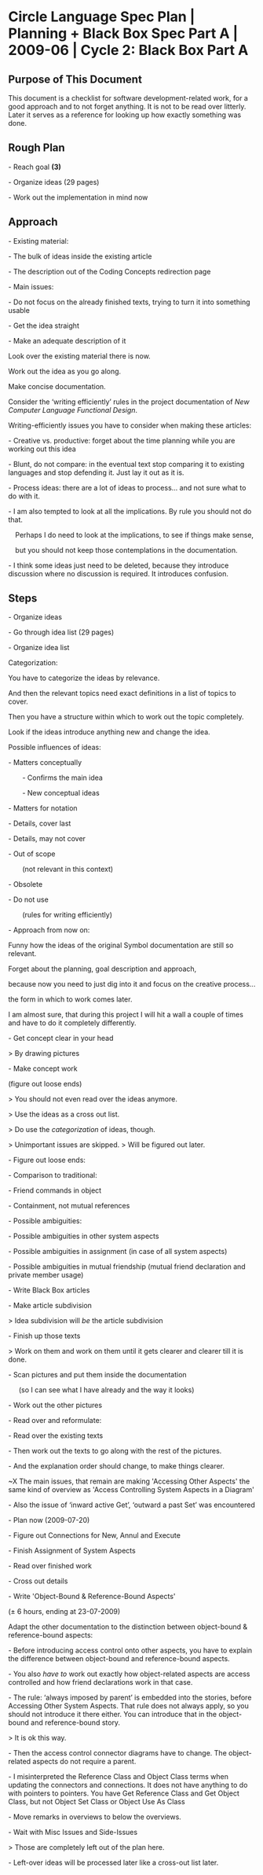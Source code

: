 ﻿Circle Language Spec Plan | Planning + Black Box Spec Part A | 2009-06 | Cycle 2: Black Box Part A
==================================================================================================


Purpose of This Document
------------------------

This document is a checklist for software development-related work, for a good approach and to not forget anything. It is not to be read over litterly. Later it serves as a reference for looking up how exactly something was done.


Rough Plan
----------

\- Reach goal  __(3)__

\- Organize ideas (29 pages)

\- Work out the implementation in mind now


Approach
--------

\- Existing material:

\- The bulk of ideas inside the existing article

\- The description out of the Coding Concepts redirection page

\- Main issues:

\- Do not focus on the already finished texts, trying to turn it into something usable

\- Get the idea straight

\- Make an adequate description of it

Look over the existing material there is now.

Work out the idea as you go along.

Make concise documentation.

Consider the ‘writing efficiently’ rules in the project documentation of *New Computer Language Functional Design*.

Writing-efficiently issues you have to consider when making these articles:

\- Creative vs. productive: forget about the time planning while you are working out this idea

\- Blunt, do not compare: in the eventual text stop comparing it to existing languages and stop defending it. Just lay it out as it is.

\- Process ideas: there are a lot of ideas to process... and not sure what to do with it.

\- I am also tempted to look at all the implications.
By rule you should not do that.

`  `Perhaps I do need to look at the implications, to see if things make sense,

`  `but you should not keep those contemplations in the documentation.

\- I think some ideas just need to be deleted, because they introduce discussion where no discussion is required. It introduces confusion.


Steps
-----

\- Organize ideas

\- Go through idea list (29 pages)

\- Organize idea list

Categorization:

You have to categorize the ideas by relevance.

And then the relevant topics need exact definitions in a list of topics to cover.

Then you have a structure within which to work out the topic completely.

Look if the ideas introduce anything new and change the idea.

Possible influences of ideas:

\- Matters conceptually

`    `- Confirms the main idea

`    `- New conceptual ideas

\- Matters for notation

\- Details, cover last

\- Details, may not cover

\- Out of scope

`    `(not relevant in this context)

\- Obsolete

\- Do not use

`    `(rules for writing efficiently)

\- Approach from now on:

Funny how the ideas of the original Symbol documentation are still so relevant.

Forget about the planning, goal description and approach,

because now you need to just dig into it and focus on the creative process...

the form in which to work comes later.

I am almost sure, that during this project I will hit a wall a couple of times and have to do it completely differently.

\- Get concept clear in your head

\> By drawing pictures

\- Make concept work

(figure out loose ends)

\> You should not even read over the ideas anymore.

\> Use the ideas as a cross out list.

\> Do use the *categorization* of ideas, though.

\> Unimportant issues are skipped. > Will be figured out later.

\- Figure out loose ends:

\- Comparison to traditional:

\- Friend commands in object

\- Containment, not mutual references

\- Possible ambiguities:

\- Possible ambiguities in other system aspects

\- Possible ambiguities in assignment (in case of all system aspects)

\- Possible ambiguities in mutual friendship
(mutual friend declaration and private member usage)

\- Write Black Box articles

\- Make article subdivision

\> Idea subdivision will *be* the article subdivision

\- Finish up those texts

\> Work on them and work on them until it gets clearer and clearer till it is done.

\- Scan pictures and put them inside the documentation

`   `(so I can see what I have already and the way it looks)

\- Work out the other pictures

\- Read over and reformulate:

\- Read over the existing texts

\- Then work out the texts to go along with the rest of the pictures.

\- And the explanation order should change, to make things clearer.

~X The main issues, that remain are making 'Accessing Other Aspects'
the same kind of overview as 'Access Controlling System Aspects in a Diagram'

\- Also the issue of ‘inward active Get’, ‘outward a past Set’ was encountered

\- Plan now (2009-07-20)

\- Figure out Connections for New, Annul and Execute

\- Finish Assignment of System Aspects

\- Read over finished work

\- Cross out details

\- Write 'Object-Bound & Reference-Bound Aspects'

(± 6 hours, ending at 23-07-2009)

Adapt the other documentation to the distinction between object-bound & reference-bound aspects:

\- Before introducing access control onto other aspects, you have to explain the difference between object-bound and reference-bound aspects.

\- You also *have to* work out exactly how object-related aspects are access controlled and how friend declarations work in that case.

\- The rule: ‘always imposed by parent’ is embedded into the stories, before Accessing Other System Aspects. That rule does not always apply, so you should not introduce it there either. You can introduce that in the object-bound and reference-bound story.

\> It is ok this way.

\- Then the access control connector diagrams have to change. The object-related aspects do not require a parent.

\- I misinterpreted the Reference Class and Object Class terms when updating the connectors and connections.
It does not have anything to do with pointers to pointers.
You have Get Reference Class and Get Object Class,
but not Object Set Class or Object Use As Class

\- Move remarks in overviews to below the overviews.

\- Wait with Misc Issues and Side-Issues

\> Those are completely left out of the plan here.

\- Left-over ideas will be processed later like a cross-out list later.
